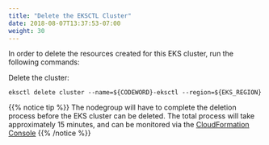 ```yaml
---
title: "Delete the EKSCTL Cluster"
date: 2018-08-07T13:37:53-07:00
weight: 30
---
```


In order to delete the resources created for this EKS cluster, run the following commands:

Delete the cluster:
```
eksctl delete cluster --name=${CODEWORD}-eksctl --region=${EKS_REGION} 
```

{{% notice tip %}}
The nodegroup will have to complete the deletion process before the EKS cluster
can be deleted. The total process will take approximately 15 minutes, and can be monitored via the
[CloudFormation Console](https://console.aws.amazon.com/cloudformation/home)
{{% /notice %}}
